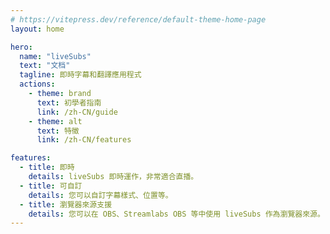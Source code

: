 ```yaml
---
# https://vitepress.dev/reference/default-theme-home-page
layout: home

hero:
  name: "liveSubs"
  text: "文档"
  tagline: 即時字幕和翻譯應用程式
  actions:
    - theme: brand
      text: 初學者指南
      link: /zh-CN/guide
    - theme: alt
      text: 特徵
      link: /zh-CN/features

features:
  - title: 即時
    details: liveSubs 即時運作，非常適合直播。
  - title: 可自訂
    details: 您可以自訂字幕樣式、位置等。
  - title: 瀏覽器來源支援
    details: 您可以在 OBS、Streamlabs OBS 等中使用 liveSubs 作為瀏覽器來源。（僅限應用程式版本）
---
```


